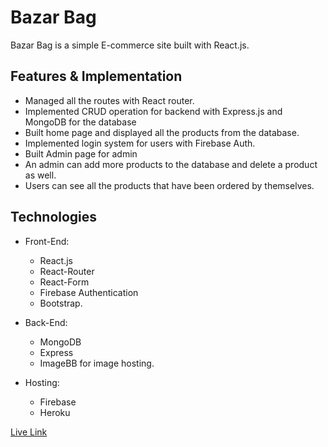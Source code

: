 # Bazar Bag

Bazar Bag is a simple E-commerce site built with React.js.

## Features & Implementation

* Managed all the routes with React router.
* Implemented CRUD operation for backend with Express.js and MongoDB for the database
* Built home page and displayed all the products from the database.
* Implemented login system for users with Firebase Auth.
* Built Admin page for admin
* An admin can add more products to the database and delete a product as well.
* Users can see all the products that have been ordered by themselves.

## Technologies

- Front-End:
  - React.js
  - React-Router
  - React-Form
  - Firebase Authentication
  - Bootstrap.

- Back-End:
  - MongoDB
  - Express
  - ImageBB for image hosting.
 
- Hosting: 
  - Firebase
  - Heroku


[Live Link](https://bazar-bag.web.app/)

